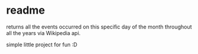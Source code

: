 # readme
returns all the events occurred on this specific day of the month throughout all the years via Wikipedia api.

simple little project for fun :D
